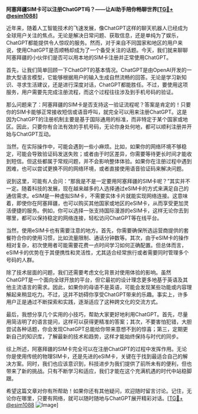 **阿塞拜疆SIM卡可以注册ChatGPT吗？——让AI助手陪你畅聊世界[[TG💪+ @esim1088](https://t.me/s/esim1088)]**

近年来，随着人工智能技术的飞速发展，像ChatGPT这样的聊天机器人已经成为全球用户关注的焦点。无论是解决日常问题、获取信息，还是单纯为了娱乐，ChatGPT都能提供令人惊叹的服务。然而，对于来自不同国家和地区的用户来说，使用ChatGPT是否顺畅却成为了一个备受关注的话题。今天，我们就来聊聊阿塞拜疆的小伙伴们是否可以用本地的SIM卡注册并正常使用ChatGPT。

首先，让我们简单回顾一下ChatGPT的基本情况。ChatGPT是由OpenAI开发的一款大型语言模型，它能够根据用户的输入生成自然流畅的回答。无论是学习新知识、寻求生活建议，还是进行深度对话，ChatGPT都能胜任。不过，要使用这项服务，用户需要先完成注册流程，而这个过程往往涉及到手机号码的验证。

那么问题来了：阿塞拜疆的SIM卡是否支持这一验证流程呢？答案是肯定的！只要你的SIM卡能够正常接收短信或语音呼叫，就完全可以用来注册ChatGPT。这是因为ChatGPT的注册机制主要是基于国际通用的标准，而非特定于某个国家或地区。因此，只要你有合法有效的手机号码，无论你身处何地，都可以顺利注册并开始与ChatGPT互动。

当然，在实际操作中，可能会遇到一些小麻烦。比如，如果你的网络环境不够稳定，可能会导致验证码发送失败；或者由于时区差异，你需要等待更长时间才能收到短信。但这些都属于常规问题，并不会影响整体体验。如果你在注册过程中遇到困难，也可以尝试更换不同的网络环境，或者直接使用语音验证码来解决问题。

说到这里，可能有人会问：“那我是不是一定要用阿塞拜疆的SIM卡呢？”其实并不一定。随着科技的发展，现在越来越多的人选择通过eSIM卡的方式来满足自己的通信需求。eSIM是一种虚拟SIM卡，不需要实体卡片就能实现网络连接。这意味着，即使你在阿塞拜疆，也可以购买其他国家或地区的eSIM卡，从而享受更加灵活便捷的服务。例如，你可以选择一张支持国际漫游的eSIM卡，这样无论你去到哪里，都可以保持稳定的网络连接，轻松访问ChatGPT等在线平台。

当然，使用eSIM卡也有需要注意的地方。首先，你需要确保所选运营商提供的套餐符合你的使用习惯，比如流量限制、通话分钟数等。其次，由于eSIM卡的操作相对复杂，初次使用者可能需要花费一点时间学习如何正确配置。但总体而言，eSIM卡的优势在于其便携性和灵活性，尤其适合经常旅行或者需要同时管理多个号码的人群。

除了技术层面的问题，我们还需要考虑文化背景对使用体验的影响。虽然ChatGPT是一个面向全球开放的平台，但它最初的设计理念更多地基于英语及其他主流语言的需求。因此，如果你的母语不是英语，可能会发现某些功能或内容理解起来稍显吃力。不过，这并不妨碍你享受ChatGPT带来的乐趣。事实上，许多用户正是通过不断探索和实践，逐渐适应了这种跨文化的交流方式。

最后，我想分享几个实用的小技巧，帮助大家更好地利用ChatGPT。首先，尽量用简洁明了的语言提问，这样可以获得更精准的答案；其次，不要害怕犯错，大胆尝试各种话题，你会发现ChatGPT总能给你带来意想不到的惊喜；第三，定期更新自己的知识库，了解最新的技术和趋势，这样才能始终保持与时代的同步。

综上所述，阿塞拜疆的SIM卡完全可以在注册ChatGPT的过程中发挥作用。无论你是使用传统的物理SIM卡，还是先进的eSIM卡，关键在于找到最适合自己的解决方案。同时，我们也应该意识到，科技进步为我们提供了前所未有的便利，但也带来了新的挑战。只有不断学习和适应，我们才能在这个充满机遇的时代中站稳脚跟。

希望这篇文章对你有所帮助！如果你还有其他疑问，欢迎随时留言讨论。记住，无论你在哪里，只要有网络，就可以随时随地与ChatGPT展开精彩对话。[[TG💪+ @esim1088](https://t.me/s/esim1088) ![Image](https://i.postimg.cc/4NQfJmqS/Snipaste-2025-05-13-00-14-12.png)]
